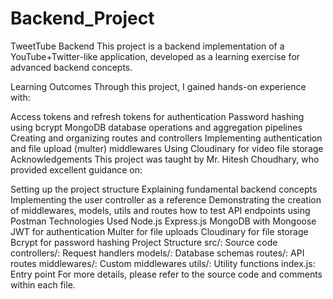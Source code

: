 ﻿# Backend_Project
TweetTube Backend
This project is a backend implementation of a YouTube+Twitter-like application, developed as a learning exercise for advanced backend concepts.

Learning Outcomes
Through this project, I gained hands-on experience with:

Access tokens and refresh tokens for authentication
Password hashing using bcrypt
MongoDB database operations and aggregation pipelines
Creating and organizing routes and controllers
Implementing authentication and file upload (multer) middlewares
Using Cloudinary for video file storage
Acknowledgements
This project was taught by Mr. Hitesh Choudhary, who provided excellent guidance on:

Setting up the project structure
Explaining fundamental backend concepts
Implementing the user controller as a reference
Demonstrating the creation of middlewares, models, utils and routes
how to test API endpoints using Postman
Technologies Used
Node.js
Express.js
MongoDB with Mongoose
JWT for authentication
Multer for file uploads
Cloudinary for file storage
Bcrypt for password hashing
Project Structure
src/: Source code
controllers/: Request handlers
models/: Database schemas
routes/: API routes
middlewares/: Custom middlewares
utils/: Utility functions
index.js: Entry point
For more details, please refer to the source code and comments within each file.
